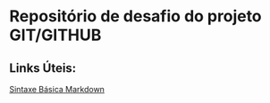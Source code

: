 # Repositório de desafio do projeto GIT/GITHUB

## Links Úteis:
[Sintaxe Básica Markdown](https://www.markdownguide.org/)
